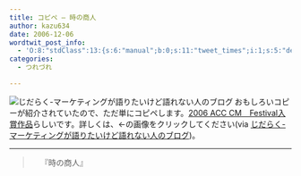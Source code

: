 ```yaml
---
title: コピペ — 時の商人
author: kazu634
date: 2006-12-06
wordtwit_post_info:
  - 'O:8:"stdClass":13:{s:6:"manual";b:0;s:11:"tweet_times";i:1;s:5:"delay";i:0;s:7:"enabled";i:1;s:10:"separation";s:2:"60";s:7:"version";s:3:"3.7";s:14:"tweet_template";b:0;s:6:"status";i:2;s:6:"result";a:0:{}s:13:"tweet_counter";i:2;s:13:"tweet_log_ids";a:1:{i:0;i:2677;}s:9:"hash_tags";a:0:{}s:8:"accounts";a:1:{i:0;s:7:"kazu634";}}'
categories:
  - つれづれ

---
```

<div class="section">
<p>
<a href="http://stillwantto.be/blog/" onclick="__gaTracker('send', 'event', 'outbound-article', 'http://stillwantto.be/blog/', '');" target="_blank"><img align="left" alt="じだらく-マーケティングが語りたいけど語れない人のブログ" src="http://img.simpleapi.net/small/http://stillwantto.be/blog/" border="0" /></a>
</p>
  
<p>
    おもしろいコピーが紹介されていたので、ただ単にコピペします。<a href="http://www.acc-cm.or.jp/festival/06fes_result/index.html" onclick="__gaTracker('send', 'event', 'outbound-article', 'http://www.acc-cm.or.jp/festival/06fes_result/index.html', '2006 ACC CM　Festival入賞作品');" target="blank">2006 ACC CM　Festival入賞作品</a>らしいです。詳しくは、←の画像をクリックしてください(via <a href="http://stillwantto.be/blog/" onclick="__gaTracker('send', 'event', 'outbound-article', 'http://stillwantto.be/blog/', 'じだらく-マーケティングが語りたいけど語れない人のブログ');" target="blank">じだらく-マーケティングが語りたいけど語れない人のブログ</a>)。
</p>
  
<hr />
  
<blockquote>
    &#160;&#160; &#160;『時の商人』 </p>
</blockquote>
</div>
